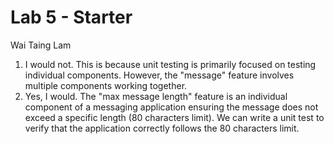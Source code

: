 # Lab 5 - Starter
Wai Taing Lam

1) I would not. This is because unit testing is primarily focused on testing individual components. However, the "message" feature involves multiple components working together.
2) Yes, I would. The "max message length" feature is an individual component of a messaging application ensuring the message does not exceed a specific length (80 characters limit). We can write a unit test to verify that the application correctly follows the 80 characters limit.